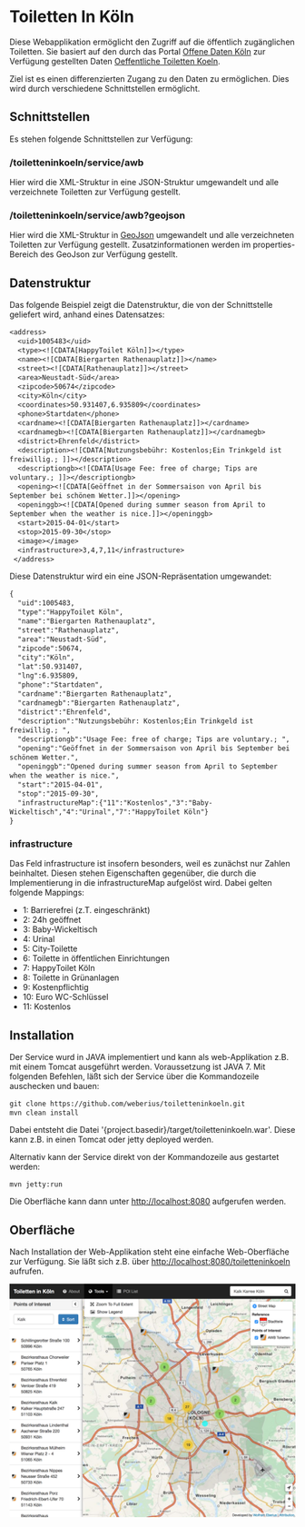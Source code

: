 # Toiletten In Köln

Diese Webapplikation ermöglicht den Zugriff auf die öffentlich zugänglichen Toiletten. Sie basiert auf den durch das Portal [Offene Daten Köln](http://offenedaten-koeln.de/) zur Verfügung gestellten Daten [Oeffentliche Toiletten Koeln](http://offenedaten-koeln.de/dataset/oeffentliche-toiletten-koeln). 

Ziel ist es einen differenzierten Zugang zu den Daten zu ermöglichen. Dies wird durch verschiedene Schnittstellen ermöglicht.

## Schnittstellen

Es stehen folgende Schnittstellen zur Verfügung:

### /toiletteninkoeln/service/awb

Hier wird die XML-Struktur in eine JSON-Struktur umgewandelt und alle verzeichnete Toiletten zur Verfügung gestellt.

### /toiletteninkoeln/service/awb?geojson

Hier wird die XML-Struktur in [GeoJson](http://geojson.org/) umgewandelt und alle verzeichneten Toiletten zur Verfügung gestellt. Zusatzinformationen werden im properties-Bereich des GeoJson zur Verfügung gestellt.

## Datenstruktur

Das folgende Beispiel zeigt die Datenstruktur, die von der Schnittstelle geliefert wird, anhand eines Datensatzes: 
```
<address>
  <uid>1005483</uid>
  <type><![CDATA[HappyToilet Köln]]></type>
  <name><![CDATA[Biergarten Rathenauplatz]]></name>
  <street><![CDATA[Rathenauplatz]]></street>
  <area>Neustadt-Süd</area>
  <zipcode>50674</zipcode>
  <city>Köln</city>
  <coordinates>50.931407,6.935809</coordinates>
  <phone>Startdaten</phone>
  <cardname><![CDATA[Biergarten Rathenauplatz]]></cardname>
  <cardnamegb><![CDATA[Biergarten Rathenauplatz]]></cardnamegb>
  <district>Ehrenfeld</district>
  <description><![CDATA[Nutzungsbebühr: Kostenlos;Ein Trinkgeld ist freiwillig.; ]]></description>
  <descriptiongb><![CDATA[Usage Fee: free of charge; Tips are voluntary.; ]]></descriptiongb>
  <opening><![CDATA[Geöffnet in der Sommersaison von April bis September bei schönem Wetter.]]></opening>
  <openinggb><![CDATA[Opened during summer season from April to September when the weather is nice.]]></openinggb>
  <start>2015-04-01</start>
  <stop>2015-09-30</stop>
  <image></image>
  <infrastructure>3,4,7,11</infrastructure>
 </address>
```
Diese Datenstruktur wird ein eine JSON-Repräsentation umgewandet:
```
{
  "uid":1005483,
  "type":"HappyToilet Köln",
  "name":"Biergarten Rathenauplatz",
  "street":"Rathenauplatz",
  "area":"Neustadt-Süd",
  "zipcode":50674,
  "city":"Köln",
  "lat":50.931407,
  "lng":6.935809,
  "phone":"Startdaten",
  "cardname":"Biergarten Rathenauplatz",
  "cardnamegb":"Biergarten Rathenauplatz",
  "district":"Ehrenfeld",
  "description":"Nutzungsbebühr: Kostenlos;Ein Trinkgeld ist freiwillig.; ",
  "descriptiongb":"Usage Fee: free of charge; Tips are voluntary.; ",
  "opening":"Geöffnet in der Sommersaison von April bis September bei schönem Wetter.",
  "openinggb":"Opened during summer season from April to September when the weather is nice.",
  "start":"2015-04-01",
  "stop":"2015-09-30",
  "infrastructureMap":{"11":"Kostenlos","3":"Baby-Wickeltisch","4":"Urinal","7":"HappyToilet Köln"}
}
```

### infrastructure

Das Feld infrastructure ist insofern besonders, weil es zunächst nur Zahlen beinhaltet. Diesen stehen Eigenschaften gegenüber, die durch die Implementierung in die infrastructureMap aufgelöst wird. Dabei gelten folgende Mappings:

- 1: Barrierefrei (z.T. eingeschränkt)
- 2: 24h geöffnet
- 3: Baby-Wickeltisch
- 4: Urinal
- 5: City-Toilette
- 6: Toilette in öffentlichen Einrichtungen
- 7: HappyToilet Köln
- 8: Toilette in Grünanlagen
- 9: Kostenpflichtig
- 10: Euro WC-Schlüssel
- 11: Kostenlos

## Installation

Der Service wurd in JAVA implementiert und kann als web-Applikation z.B. mit einem Tomcat ausgeführt werden. Voraussetzung ist JAVA 7. Mit folgenden Befehlen, läßt sich der Service über die Kommandozeile auschecken und bauen:

    git clone https://github.com/weberius/toiletteninkoeln.git
    mvn clean install

Dabei entsteht die Datei '{project.basedir}/target/toiletteninkoeln.war'. Diese kann z.B. in einen Tomcat oder jetty deployed werden.

Alternativ kann der Service direkt von der Kommandozeile aus gestartet werden:

    mvn jetty:run
    
Die Oberfläche kann dann unter [http://localhost:8080](http://localhost:8080) aufgerufen werden.

## Oberfläche

Nach Installation der Web-Applikation steht eine einfache Web-Oberfläche zur Verfügung. Sie läßt sich z.B. über [http://localhost:8080/toiletteninkoeln](http://localhost:8080/toiletteninkoeln) aufrufen.

![Screenshot Toiletten In Köln](screenshot.png)


